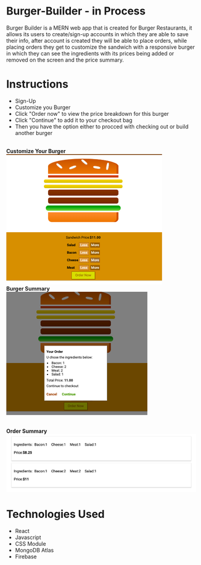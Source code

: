 # Burger-Builder - in Process 


Burger Builder is a MERN web app that is created for Burger Restaurants, it allows its users to create/sign-up accounts in which they are able to save their info, after account is created they will be able to place orders, while placing orders they get to customize the sandwich with a responsive burger in which they can see the ingredients with its prices being added or removed on the screen and the price summary.

# Instructions
- Sign-Up
- Customize you Burger
- Click "Order now" to view the price breakdown for this burger
- Click "Continue" to add it to your checkout bag
- Then you have the option either to procced with checking out or build another burger


<br/><strong>Customize Your Burger </strong><br/> ![Login](./assets/Customize.png)
<br/><strong>Burger Summary</strong> <br/> ![Login](./assets/burgerSummary.png) 

<br/><strong>Order Summary </strong> <br/> ![Login](./assets/orderSummary.png)



# Technologies Used

- React
- Javascript
- CSS Module
- MongoDB Atlas
- Firebase


